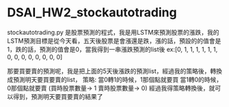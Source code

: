 # DSAI_HW2_stockautotrading

stockautotrading.py 是股票預測的程式，我是用LSTM來預測股票的漲跌，我的LSTM預測目標是從今天看，五天後股票是會漲還是跌，漲的話，預設的的值會是1，跌的話，預測的值會是0，當我得到一串漲跌預測的list後
ex:[0, 1, 1, 1, 1, 1, 1, 0, 0, 0, 0, 0, 0, 0, 0]

那要買要賣的預測呢，我是把上面的5天後漲跌的預測list，經過我的策略後，轉換成預測明天要買要賣的list，
策略: 當0轉1的時候，1那個點就要買  當1轉0的時候，0那個點就要賣 (買時股票數量-> 1 賣時股票數量-> 0)
經過我得策略轉換後，就可以得到，預測明天要買要賣的結果了